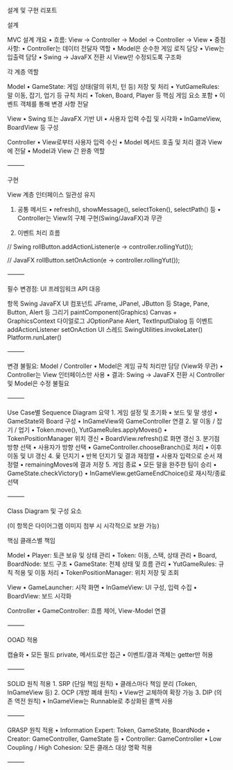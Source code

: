설계 및 구현 리포트

설계

MVC 설계 개요
	•	흐름: View → Controller → Model → Controller → View
	•	중점 사항:
	•	Controller는 데이터 전달자 역할
	•	Model은 순수한 게임 로직 담당
	•	View는 입출력 담당
	•	Swing → JavaFX 전환 시 View만 수정되도록 구조화

각 계층 역할

Model
	•	GameState: 게임 상태(말의 위치, 턴 등) 저장 및 처리
	•	YutGameRules: 말 이동, 잡기, 업기 등 규칙 처리
	•	Token, Board, Player 등 핵심 게임 요소 포함
	•	이벤트 객체를 통해 변경 사항 전달

View
	•	Swing 또는 JavaFX 기반 UI
	•	사용자 입력 수집 및 시각화
	•	InGameView, BoardView 등 구성

Controller
	•	View로부터 사용자 입력 수신
	•	Model 메서드 호출 및 처리 결과 View에 전달
	•	Model과 View 간 완충 역할

⸻

구현

View 계층 인터페이스 일관성 유지

1. 공통 메서드
	•	refresh(), showMessage(), selectToken(), selectPath() 등
	•	Controller는 View의 구체 구현(Swing/JavaFX)과 무관

2. 이벤트 처리 흐름

// Swing
rollButton.addActionListener(e -> controller.rollingYut());

// JavaFX
rollButton.setOnAction(e -> controller.rollingYut());


⸻

필수 변경점: UI 프레임워크 API 대응

항목	Swing	JavaFX
UI 컴포넌트	JFrame, JPanel, JButton 등	Stage, Pane, Button, Alert 등
그리기	paintComponent(Graphics)	Canvas + GraphicsContext
다이얼로그	JOptionPane	Alert, TextInputDialog 등
이벤트	addActionListener	setOnAction
UI 스레드	SwingUtilities.invokeLater()	Platform.runLater()


⸻

변경 불필요: Model / Controller
	•	Model은 게임 규칙 처리만 담당 (View와 무관)
	•	Controller는 View 인터페이스만 사용
	•	결과: Swing → JavaFX 전환 시 Controller 및 Model은 수정 불필요

⸻

Use Case별 Sequence Diagram 요약
	1.	게임 설정 및 초기화
	•	보드 및 말 생성
	•	GameState와 Board 구성
	•	InGameView와 GameController 연결
	2.	말 이동 / 잡기 / 업기
	•	Token.move(), YutGameRules.applyMoves()
	•	TokenPositionManager 위치 갱신
	•	BoardView.refresh()로 화면 갱신
	3.	분기점 방향 선택
	•	사용자가 방향 선택
	•	GameController.chooseBranch()로 처리
	•	이후 이동 및 UI 갱신
	4.	윷 던지기
	•	반복 던지기 및 결과 재정렬
	•	사용자 입력으로 순서 재정렬
	•	remainingMoves에 결과 저장
	5.	게임 종료
	•	모든 말을 완주한 팀이 승리
	•	GameState.checkVictory()
	•	InGameView.getGameEndChoice()로 재시작/종료 선택

⸻

Class Diagram 및 구성 요소

(이 항목은 다이어그램 이미지 첨부 시 시각적으로 보완 가능)

핵심 클래스별 책임

Model
	•	Player: 토큰 보유 및 상태 관리
	•	Token: 이동, 스택, 상태 관리
	•	Board, BoardNode: 보드 구조
	•	GameState: 전체 상태 및 흐름 관리
	•	YutGameRules: 규칙 적용 및 이동 처리
	•	TokenPositionManager: 위치 저장 및 조회

View
	•	GameLauncher: 시작 화면
	•	InGameView: UI 구성, 입력 수집
	•	BoardView: 보드 시각화

Controller
	•	GameController: 흐름 제어, View-Model 연결

⸻

OOAD 적용

캡슐화
	•	모든 필드 private, 메서드로만 접근
	•	이벤트/결과 객체는 getter만 허용

⸻

SOLID 원칙 적용
	1.	SRP (단일 책임 원칙)
	•	클래스마다 책임 분리 (Token, InGameView 등)
	2.	OCP (개방 폐쇄 원칙)
	•	View만 교체하여 확장 가능
	3.	DIP (의존 역전 원칙)
	•	InGameView는 Runnable로 추상화된 콜백 사용

⸻

GRASP 원칙 적용
	•	Information Expert: Token, GameState, BoardNode
	•	Creator: GameController, GameState 등
	•	Controller: GameController
	•	Low Coupling / High Cohesion: 모든 클래스 대상 명확 적용

⸻
